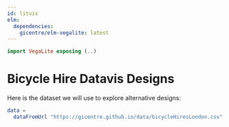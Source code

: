 ```yaml
---
id: litvis
elm:
  dependencies:
    gicentre/elm-vegalite: latest
---
```


```elm {l=hidden}
import VegaLite exposing (..)
```

# Bicycle Hire Datavis Designs

Here is the dataset we will use to explore alternative designs:

```elm {l}
data =
  dataFromUrl "https://gicentre.github.io/data/bicycleHiresLondon.csv"
```
